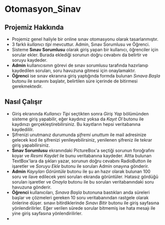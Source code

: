 # Otomasyon_Sinav
## Projemiz Hakkında
- Projemiz genel haliyle bir online sınav otomasyonu olarak tasarlanmıştır.
- 3 farklı *kullanıcı tipi* mevcuttur. Admin, Sınav Sorumlusu ve Öğrenci. 
- Sisteme **Sınav Sorumlusu** olarak giriş yapan bir kullanıcı, öğrenciler için sorular ekler. Burada eklediği sorunun doğru cevabını da belirtir ve soruyu kaydeder.
- **Admin** kullanıcısının görevi de sınav sorumlusu tarafında hazırlanıp kaydedilen soruları, soru havuzuna gitmesi için onaylamaktır.
- **Öğrenci** ise sınav ekranına giriş yaptığında formda bulunan *Sınava Başla* butonu ile sınavını başlatır, belirtilen süre içerinde de bitirmesi gerekmektedir.

## Nasıl Çalışır
- Giriş ekranında *Kullanıcı Tipi* seçtikten sonra *Giriş Yap* bölümünden sisteme giriş yapabilir, eğer kaydınız yoksa da *Kayıt Ol* butonu ile kaydınızı gerçekleştirebilirsiniz. Bu kayıtların hepsi veritabanına kaydedililr.
- Şifrenizi unutmanız durumunda *şifremi unuttum* ile mail adresinize gelecek kod ile şifrenizi yenileyebilirsiniz, yenilenen şifreniz ile tekrar giriş yapabilirsiniz.
- **Sınav Sorumlusu** ekranındaki PictureBox'a seçtiği sorunun foroğrafını koyar ve *Resmi Kaydet* ile bunu veritabanına kaydeder. Altta bulunan TextBox'lara da şıkları yazar, sorunun doğru cevabını RadioButton ile işaretler ve *Soruyu Ekle* butonu ile soruları Admin onayına gönderir.
- **Admin** *Kayıyları Görüntüle* butonu ile şu an hazır olarak bulunan 100 soru ve ilave edilecek yeni soruları ekranda görüntüler. Hatasız gördüğü soruları işaretler ve *Onayla* butonu ile bu soruları veritabanındaki soru havuzuna gönderir.
- **Öğrenci** kullanıcıları, *Sınava Başla* butonuna bastıkları anda süreleri başlar ve çözmeleri gereken 10 soru veritabanından rastgele olarak önlerine düşer. sınavı bitirdiklerinde *Sınavı Bitir* butonu ile giriş sayfasına yönlendirilirler. Eğer verilen sürede sorular bitmemiş ise hata mesajı ile yine giriş sayfasına yönlendirilirler.
-  
